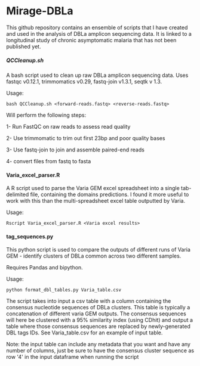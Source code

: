 # Mirage-DBLa

This github repository contains an ensemble of scripts that I have created and used in the analysis of DBLa amplicon sequencing data. It is linked to a longitudinal study of chronic asymptomatic malaria that has not been published yet.

##### QCCleanup.sh #####

A bash script used to clean up raw DBLa amplicon sequencing data. Uses fastqc v0.12.1, trimmomatics v0.29, fastq-join v1.3.1, seqtk v 1.3.

Usage: 

```bash QCCleanup.sh <forward-reads.fastq> <reverse-reads.fastq>```

Will perform the following steps:

1- Run FastQC on raw reads to assess read quality 

2- Use trimmomatic to trim out first 23bp and poor quality bases 

3- Use fastq-join to join and assemble paired-end reads 

4- convert files from fastq to fasta 

#### Varia_excel_parser.R ####

A R script used to parse the Varia GEM excel spreadsheet into a single tab-delimited file, containing the domains predictions. I found it more useful to work with this than the multi-spreadsheet excel table outputted by Varia.

Usage: 

```Rscript Varia_excel_parser.R <Varia excel results>```

#### tag_sequences.py ####

This python script is used to compare the outputs of different runs of Varia GEM - identify clusters of DBLa common across two different samples. 

Requires Pandas and bipython.

Usage: 

```python format_dbl_tables.py Varia_table.csv```

The script takes into input a csv table with a column containing the consensus nucleotide sequences of DBLa clusters. This table is typically a concatenation of different varia GEM outputs. The consensus sequences will here be clustered with a 95% similarity index (using CDhit) and output a table where those consensus sequences are replaced by newly-generated DBL tags IDs. See Varia_table.csv for an example of input table. 

Note: the input table can include any metadata that you want and have any number of columns, just be sure to have the consensus cluster sequence as row '4' in the input dataframe when running the script


